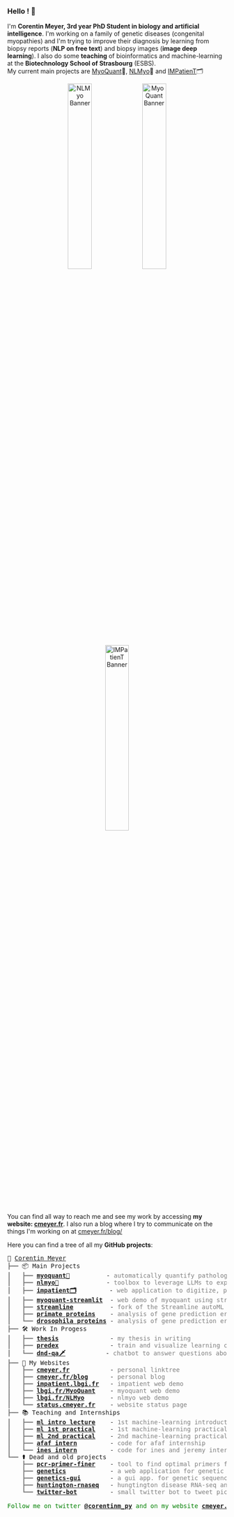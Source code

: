 ### Hello ! 🐍

I'm **Corentin Meyer, 3rd year PhD Student in biology and artificial intelligence**. I'm working on a family of genetic diseases (congenital myopathies) and I'm trying to improve their diagnosis by learning from biopsy reports (**NLP on free text**) and biopsy images (**image deep learning**). I also do some **teaching** of bioinformatics and machine-learning at the **Biotechnology School of Strasbourg** (ESBS).  
My current main projects are [MyoQuant](https://github.com/lambda-science/MyoQuant)🔬, [NLMyo](https://github.com/lambda-science/NLMyo)🔧 and [IMPatienT](https://github.com/lambda-science/IMPatienT)🗂️  
<p align="middle">
  <a href="https://github.com/lambda-science/NLMyo">
  <img src="https://i.imgur.com/avfbQiE.png" alt="NLMyo Banner" style="border-radius: 25px;" width="33%" /></a>
    <a href="https://github.com/lambda-science/MyoQuant"> 
  <img src="https://i.imgur.com/mzALgZL.png" alt="MyoQuant Banner" style="border-radius: 25px;" width="33%" /></a>
      <a href="https://github.com/lambda-science/IMPatienT">
  <img src="https://i.imgur.com/iH7UeUs.png" alt="IMPatienT Banner" style="border-radius: 25px;" width="33%" /></a>
</p>

You can find all way to reach me and see my work by accessing **my website: [cmeyer.fr](https://cmeyer.fr)**. I also run a blog where I try to communicate on the things I'm working on at [cmeyer.fr/blog/](https://cmeyer.fr/blog/)  


Here you can find a tree of all my **GitHub projects**:

<pre style="font-family:Menlo,'DejaVu Sans Mono',consolas,'Courier New',monospace">🐍 <a href="https://cmeyer.fr/">Corentin Meyer</a>
<span style="color: #808080; text-decoration-color: #808080">┣━━ </span>📦 Main Projects
<span style="color: #808080; text-decoration-color: #808080">┃   ┣━━ </span><span style="font-weight: bold"><a href="https://github.com/lambda-science/MyoQuant">myoquant🔬</a></span>          - <span style="color: #808080; text-decoration-color: #808080">automatically quantify pathological features in muscle fiber histology images</span>
<span style="color: #808080; text-decoration-color: #808080">┃   ┣━━ </span><span style="font-weight: bold"><a href="https://github.com/lambda-science/NLMyo">nlmyo🔧</a>   </span>          - <span style="color: #808080; text-decoration-color: #808080">toolbox to leverage LLMs to exploit histology text reports</span>
<span style="color: #808080; text-decoration-color: #808080">┃   ┣━━ </span><span style="font-weight: bold"><a href="https://github.com/lambda-science/IMPatienT">impatient🗂️</a></span>         - <span style="color: #808080; text-decoration-color: #808080">web application to digitize, process and explore multimodal patient data</span>
<span style="color: #808080; text-decoration-color: #808080">┃   ┣━━ </span><span style="font-weight: bold"><a href="https://github.com/lambda-science/MyoQuant-Streamlit">myoquant-streamlit</a></span>  - <span style="color: #808080; text-decoration-color: #808080">web demo of myoquant using streamlit</span>
<span style="color: #808080; text-decoration-color: #808080">┃   ┣━━ </span><span style="font-weight: bold"><a href="https://github.com/lambda-science/STREAMLINE">streamline</a></span>          - <span style="color: #808080; text-decoration-color: #808080">fork of the Streamline autoML pipeline for multiclass classification</span>
<span style="color: #808080; text-decoration-color: #808080">┃   ┣━━ </span><span style="font-weight: bold"><a href="https://github.com/lambda-science/stage-thompson">primate proteins</a></span>    - <span style="color: #808080; text-decoration-color: #808080">analysis of gene prediction errors in the proteome of 11 primates</span>
<span style="color: #808080; text-decoration-color: #808080">┃   ┗━━ </span><span style="font-weight: bold"><a href="https://github.com/lambda-science/droso-analysis">drosophila proteins</a></span> - <span style="color: #808080; text-decoration-color: #808080">analysis of gene prediction errors in the proteome of drosophilas</span>
<span style="color: #808080; text-decoration-color: #808080">┣━━ </span>🛠️ Work In Progess
<span style="color: #808080; text-decoration-color: #808080">┃   ┣━━ </span><span style="font-weight: bold"><a href="https://github.com/lambda-science/thesis">thesis</a>    </span>          - <span style="color: #808080; text-decoration-color: #808080">my thesis in writing</span>
<span style="color: #808080; text-decoration-color: #808080">┃   ┣━━ </span><span style="font-weight: bold"><a href="https://github.com/lambda-science/PredEx">predex</a></span>              - <span style="color: #808080; text-decoration-color: #808080">train and visualize learning classier systems (lcs) for explainable models</span>
<span style="color: #808080; text-decoration-color: #808080">┃   ┗━━ </span><span style="font-weight: bold"><a href="https://github.com/lambda-science/dnd-qa">dnd-qa🗡️</a></span>           - <span style="color: #808080; text-decoration-color: #808080">chatbot to answer questions about dungeons and dragons spells</span>
<span style="color: #808080; text-decoration-color: #808080">┣━━ </span>🔗 My Websites
<span style="color: #808080; text-decoration-color: #808080">┃   ┣━━ </span><span style="font-weight: bold"><a href="https://cmeyer.fr">cmeyer.fr</a></span>           - <span style="color: #808080; text-decoration-color: #808080">personal linktree</span>
<span style="color: #808080; text-decoration-color: #808080">┃   ┣━━ </span><span style="font-weight: bold"><a href="https://cmeyer.fr/blog/">cmeyer.fr/blog</a></span>      - <span style="color: #808080; text-decoration-color: #808080">personal blog</span>
<span style="color: #808080; text-decoration-color: #808080">┃   ┣━━ </span><span style="font-weight: bold"><a href="https://impatient.lbgi.fr">impatient.lbgi.fr</a></span>   - <span style="color: #808080; text-decoration-color: #808080">impatient web demo</span>
<span style="color: #808080; text-decoration-color: #808080">┃   ┣━━ </span><span style="font-weight: bold"><a href="https://lbgi.fr/MyoQuant">lbgi.fr/MyoQuant</a></span>    - <span style="color: #808080; text-decoration-color: #808080">myoquant web demo</span>
<span style="color: #808080; text-decoration-color: #808080">┃   ┣━━ </span><span style="font-weight: bold"><a href="https://lbgi.fr/NLMyo">lbgi.fr/NLMyo</a>   </span>    - <span style="color: #808080; text-decoration-color: #808080">nlmyo web demo</span>
<span style="color: #808080; text-decoration-color: #808080">┃   ┗━━ </span><span style="font-weight: bold"><a href="https://status.cmeyer.fr/">status.cmeyer.fr</a></span>    - <span style="color: #808080; text-decoration-color: #808080">website status page</span>
<span style="color: #808080; text-decoration-color: #808080">┣━━ </span>📚 Teaching and Internships
<span style="color: #808080; text-decoration-color: #808080">┃   ┣━━ </span><span style="font-weight: bold"><a href="https://github.com/lambda-science/machine-learning-introduction">ml intro lecture</a></span>    - <span style="color: #808080; text-decoration-color: #808080">1st machine-learning introduction lecture at the biotechnology school of strasbourg (esbs)</span>
<span style="color: #808080; text-decoration-color: #808080">┃   ┣━━ </span><span style="font-weight: bold"><a href="https://github.com/lambda-science/Machine-Learning-TD-ESBS">ml 1st practical</a></span>    - <span style="color: #808080; text-decoration-color: #808080">1st machine-learning practical at the esbs</span>
<span style="color: #808080; text-decoration-color: #808080">┃   ┣━━ </span><span style="font-weight: bold"><a href="https://github.com/lambda-science/ML-TD-ESBS-2">ml 2nd practical</a></span>    - <span style="color: #808080; text-decoration-color: #808080">2nd machine-learning practical at the esbs</span>
<span style="color: #808080; text-decoration-color: #808080">┃   ┣━━ </span><span style="font-weight: bold"><a href="https://github.com/lambda-science/stage-afaf">afaf intern</a></span>         - <span style="color: #808080; text-decoration-color: #808080">code for afaf internship</span>
<span style="color: #808080; text-decoration-color: #808080">┃   ┗━━ </span><span style="font-weight: bold"><a href="https://github.com/lambda-science/stage-ines-jeremy">ines intern</a></span>         - <span style="color: #808080; text-decoration-color: #808080">code for ines and jeremy internship</span>
<span style="color: #808080; text-decoration-color: #808080">┗━━ </span>⚰️ Dead and old projects
<span style="color: #808080; text-decoration-color: #808080">    ┣━━ </span><span style="font-weight: bold"><a href="https://github.com/lambda-science/pcr-primer-finder">pcr-primer-finer</a></span>    - <span style="color: #808080; text-decoration-color: #808080">tool to find optimal primers for pcr</span>
<span style="color: #808080; text-decoration-color: #808080">    ┣━━ </span><span style="font-weight: bold"><a href="https://github.com/lambda-science/genetics">genetics</a></span>            - <span style="color: #808080; text-decoration-color: #808080">a web application for genetic sequence analysis</span>
<span style="color: #808080; text-decoration-color: #808080">    ┣━━ </span><span style="font-weight: bold"><a href="https://github.com/lambda-science/genetics-GUI">genetics-gui</a></span>        - <span style="color: #808080; text-decoration-color: #808080">a gui app. for genetic sequence analysis</span>
<span style="color: #808080; text-decoration-color: #808080">    ┣━━ </span><span style="font-weight: bold"><a href="https://github.com/lambda-science/stage-merienne">huntington-rnaseq</a></span>   - <span style="color: #808080; text-decoration-color: #808080">hungtington disease RNA-seq analysis internship</span>
<span style="color: #808080; text-decoration-color: #808080">    ┗━━ </span><span style="font-weight: bold"><a href="https://github.com/lambda-science/Hara-twitterbot">twitter-bot</a></span>         - <span style="color: #808080; text-decoration-color: #808080">small twitter bot to tweet pictures of cute shibas</span>

<span style="color: #008000; text-decoration-color: #008000">Follow me on twitter </span><span style="color: #008000; text-decoration-color: #008000; font-weight: bold"><a href="https://twitter.com/corentinm_py">@corentinm_py</a></span><span style="color: #008000; text-decoration-color: #008000"> and on my website </span><span style="color: #008000; text-decoration-color: #008000; font-weight: bold"><a href="https://cmeyer.fr">cmeyer.fr</a></span>
</pre>

